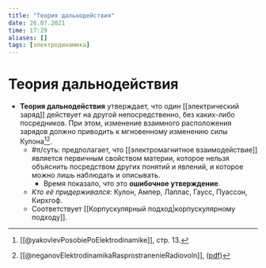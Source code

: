 ```yaml
---
title: "Теория дальнодействия"
date: 26.07.2021
time: 17:29
aliases: []
tags: [электродинамика]
---
```


# Теория дальнодействия

- **Теория дальнодействия** утверждает, что один [[электрический заряд]] действует на другой непосредственно, без каких-либо посредников. При этом, изменение взаимного расположения зарядов должно приводить к мгновенному изменению силы Кулона[^1][^2].
	- #π/суть: предполагает, что [[электромагнитное взаимодействие]] является первичным свойством материи, которое нельзя объяснить посредством других понятий и явлений, и которое можно лишь наблюдать и описывать. 
		- Время показало, что это **ошибочное утверждение**. 
	- *Кто её придерживался*: Кулон, Ампер, Лаплас, Гаусс, Пуассон, Кирхгоф. 
	- Соответствует [[Корпускулярный подход|корпускулярному подходу]].

[^1]: [[@yakovlevPosobiePoElektrodinamike]], стр. 13.
[^2]: [[@neganovElektrodinamikaRasprostranenieRadiovoln]], ([pdf](zotero://open-pdf/library/items/XN5K97GI?page=18&annotation=QSPNTTPZ))  